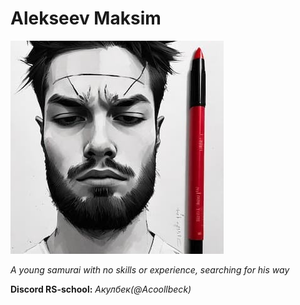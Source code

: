 # Alekseev Maksim

![It's me](./img/acoollbeck.jpg)

*A young samurai with no skills or experience, searching for his way*

**Discord RS-school:** *Акулбек(@Acoollbeck)*
